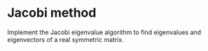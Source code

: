 # Jacobi method

Implement the Jacobi eigenvalue algorithm to find eigenvalues and eigenvectors of a real symmetric matrix.
